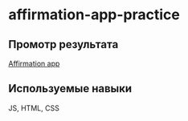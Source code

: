 # affirmation-app-practice

## Промотр результата

[Affirmation app](https://vovasap.github.io/affirmation-app-practice/)

## Используемые навыки

JS, HTML, CSS
